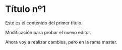# Título nº1

Este es el contenido del primer título.

Modificación para probar el nuevo editor.

Ahora voy a realizar cambios, pero en la rama master.
